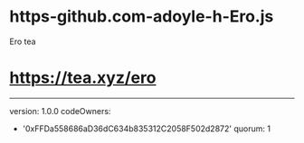 # https-github.com-adoyle-h-Ero.js
Ero tea
# https://tea.xyz/ero
---
version: 1.0.0
codeOwners:
  - '0xFFDa558686aD36dC634b835312C2058F502d2872'
quorum: 1
